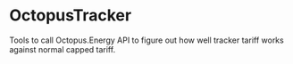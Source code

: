 # OctopusTracker

Tools to call Octopus.Energy API to figure out how well tracker tariff works against normal capped tariff.
